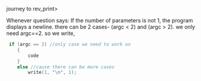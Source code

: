journey to rev_print>

Whenever question says: If the number of parameters is not 1, the program displays a newline.
there can be 2 cases- (argc < 2) and (argc > 2). we only need argc==2. so we write, 
```c
 if (argc == 2) //only case we need to work on
    {
        code
    }
    else //cause there can be more cases
        write(1, "\n", 1);
```
